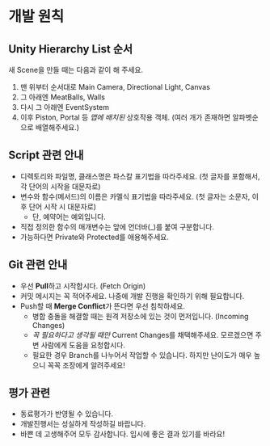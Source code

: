 # 개발 원칙

## Unity Hierarchy List 순서

새 Scene을 만들 때는 다음과 같이 해 주세요.

1. 맨 위부터 순서대로 Main Camera, Directional Light, Canvas
1. 그 아래엔 MeatBalls, Walls
1. 다시 그 아래엔 EventSystem
1. 이후 Piston, Portal 등 _맵에 배치된_ 상호작용 객체. (여러 개가 존재하면 알파벳순으로 배열해주세요.)

## Script 관련 안내

* 디렉토리와 파일명, 클래스명은 파스칼 표기법을 따라주세요. (첫 글자를 포함해서, 각 단어의 시작을 대문자로)
* 변수와 함수(메서드)의 이름은 카멜식 표기법을 따라주세요. (첫 글자는 소문자, 이후 단어 시작 시 대문자로)
  * 단, 예약어는 예외입니다.
* 직접 정의한 함수의 매개변수는 앞에 언더바(_)를 붙여 구분합니다.
* 가능하다면 Private와 Protected를 애용해주세요.

## Git 관련 안내

* 우선 **Pull**하고 시작합시다. (Fetch Origin)
* 커밋 메시지는 꼭 적어주세요. 나중에 개발 진행을 확인하기 위해 필요합니다.
* Push할 때 **Merge Conflict**가 뜬다면 우선 침착하세요.
  * 병합 충돌을 해결할 때는 원격 저장소에 있는 것이 먼저입니다. (Incoming Changes)
  * *꼭 필요하다고 생각될 때만* Current Changes를 채택해주세요.
   모르겠으면 주변 사람에게 도움을 요청합시다.
  * 필요한 경우 Branch를 나누어서 작업할 수 있습니다. 하지만 난이도가 매우 높으니 꼭꼭 조장에게 알려주세요!

## 평가 관련

* 동료평가가 반영될 수 있습니다.
* 개발진행서는 성실하게 작성하길 바랍니다.
* 바쁜 데 고생해주어 모두 감사합니다. 입시에 좋은 결과 있기를 바라요!
